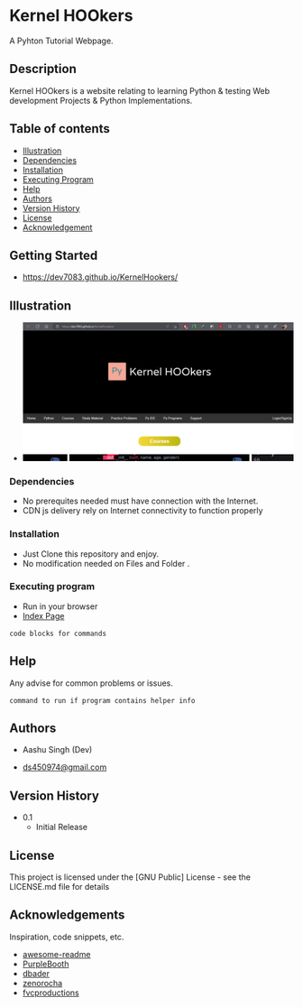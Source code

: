 # Kernel HOOkers

A Pyhton Tutorial Webpage.

## Description

Kernel HOOkers is a website relating to learning Python &amp; testing Web development Projects &amp; Python Implementations.

## Table of contents
* [Illustration](#illustration)
* [Dependencies](#dependencies)
* [Installation](#installation)
* [Executing Program](#executing-program)
* [Help](#help)
* [Authors](#authors)
* [Version History](#version-history)
* [License](#license)
* [Acknowledgement](#acknowledgements)

## Getting Started

* https://dev7083.github.io/KernelHookers/

## Illustration
* ![Home page](./images/home.png)

### Dependencies

* No prerequites needed must have connection with the Internet.
* CDN js delivery rely on Internet connectivity to function properly

### Installation

* Just Clone this repository and enjoy.
* No modification needed on Files and Folder .

### Executing program

* Run in your browser
* [Index Page](https://dev7083.github.io/KernelHookers/)
```
code blocks for commands
```

## Help

Any advise for common problems or issues.
```
command to run if program contains helper info
```

## Authors

* Aashu Singh (Dev)

* ds450974@gmail.com

## Version History

* 0.1
    * Initial Release

## License

This project is licensed under the [GNU Public] License - see the LICENSE.md file for details

## Acknowledgements

Inspiration, code snippets, etc.
* [awesome-readme](https://github.com/matiassingers/awesome-readme)
* [PurpleBooth](https://gist.github.com/PurpleBooth/109311bb0361f32d87a2)
* [dbader](https://github.com/dbader/readme-template)
* [zenorocha](https://gist.github.com/zenorocha/4526327)
* [fvcproductions](https://gist.github.com/fvcproductions/1bfc2d4aecb01a834b46)
